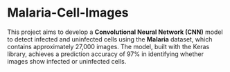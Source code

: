 # Malaria-Cell-Images
This project aims to develop a **Convolutional Neural Network (CNN)** model to detect infected and uninfected cells using the **Malaria** dataset, which contains approximately 27,000 images. The model, built with the Keras library, achieves a prediction accuracy of 97% in identifying whether images show infected or uninfected cells.
